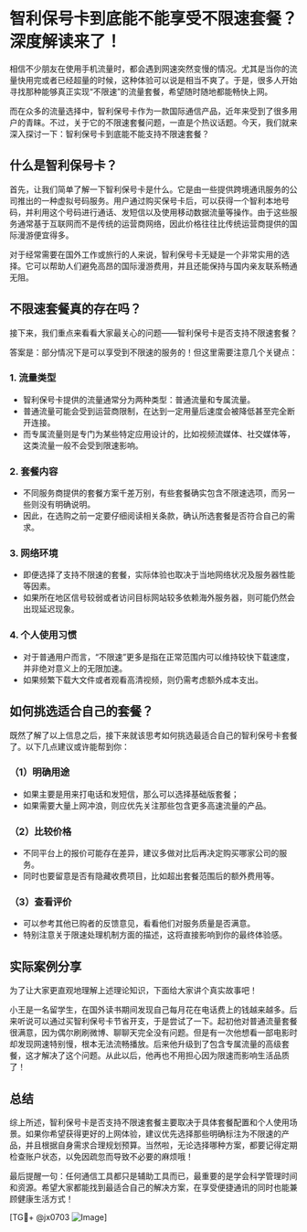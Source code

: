 # 智利保号卡到底能不能享受不限速套餐？深度解读来了！

相信不少朋友在使用手机流量时，都会遇到网速突然变慢的情况。尤其是当你的流量快用完或者已经超量的时候，这种体验可以说是相当不爽了。于是，很多人开始寻找那种能够真正实现“不限速”的流量套餐，希望随时随地都能畅快上网。

而在众多的流量选择中，智利保号卡作为一款国际通信产品，近年来受到了很多用户的青睐。不过，关于它的不限速套餐问题，一直是个热议话题。今天，我们就来深入探讨一下：智利保号卡到底能不能支持不限速套餐？

## 什么是智利保号卡？

首先，让我们简单了解一下智利保号卡是什么。它是由一些提供跨境通讯服务的公司推出的一种虚拟号码服务。用户通过购买保号卡后，可以获得一个智利本地号码，并利用这个号码进行通话、发短信以及使用移动数据流量等操作。由于这些服务通常基于互联网而不是传统的运营商网络，因此价格往往比传统运营商提供的国际漫游便宜得多。

对于经常需要在国外工作或旅行的人来说，智利保号卡无疑是一个非常实用的选择。它可以帮助人们避免高昂的国际漫游费用，并且还能保持与国内亲友联系畅通无阻。

## 不限速套餐真的存在吗？

接下来，我们重点来看看大家最关心的问题——智利保号卡是否支持不限速套餐？

答案是：部分情况下是可以享受到不限速的服务的！但这里需要注意几个关键点：

### 1. **流量类型**
   - 智利保号卡提供的流量通常分为两种类型：普通流量和专属流量。
   - 普通流量可能会受到运营商限制，在达到一定用量后速度会被降低甚至完全断开连接。
   - 而专属流量则是专门为某些特定应用设计的，比如视频流媒体、社交媒体等，这类流量一般不会受到限速影响。

### 2. **套餐内容**
   - 不同服务商提供的套餐方案千差万别，有些套餐确实包含不限速选项，而另一些则没有明确说明。
   - 因此，在选购之前一定要仔细阅读相关条款，确认所选套餐是否符合自己的需求。

### 3. **网络环境**
   - 即便选择了支持不限速的套餐，实际体验也取决于当地网络状况及服务器性能等因素。
   - 如果所在地区信号较弱或者访问目标网站较多依赖海外服务器，则可能仍然会出现延迟现象。

### 4. **个人使用习惯**
   - 对于普通用户而言，“不限速”更多是指在正常范围内可以维持较快下载速度，并非绝对意义上的无限加速。
   - 如果频繁下载大文件或者观看高清视频，则仍需考虑额外成本支出。

## 如何挑选适合自己的套餐？

既然了解了以上信息之后，接下来就该思考如何挑选最适合自己的智利保号卡套餐了。以下几点建议或许能帮到你：

### （1）明确用途
   - 如果主要是用来打电话和发短信，那么可以选择基础版套餐；
   - 如果需要大量上网冲浪，则应优先关注那些包含更多高速流量的产品。

### （2）比较价格
   - 不同平台上的报价可能存在差异，建议多做对比后再决定购买哪家公司的服务。
   - 同时也要留意是否有隐藏收费项目，比如超出套餐范围后的额外费用等。

### （3）查看评价
   - 可以参考其他已购者的反馈意见，看看他们对服务质量是否满意。
   - 特别注意关于限速处理机制方面的描述，这将直接影响到你的最终体验感。

## 实际案例分享

为了让大家更直观地理解上述理论知识，下面给大家讲个真实故事吧！

小王是一名留学生，在国外读书期间发现自己每月花在电话费上的钱越来越多。后来听说可以通过买智利保号卡节省开支，于是尝试了一下。起初他对普通流量套餐很满意，因为偶尔刷刷微博、聊聊天完全没有问题。但是有一次他想看一部电影时却发现网速特别慢，根本无法流畅播放。后来他升级到了包含专属流量的高级套餐，这才解决了这个问题。从此以后，他再也不用担心因为限速而影响生活品质了！

## 总结

综上所述，智利保号卡是否支持不限速套餐主要取决于具体套餐配置和个人使用场景。如果你希望获得更好的上网体验，建议优先选择那些明确标注为不限速的产品，并且根据自身需求合理规划预算。当然啦，无论选择哪种方案，都要记得定期检查账户状态，以免因疏忽而导致不必要的麻烦哦！

最后提醒一句：任何通信工具都只是辅助工具而已，最重要的是学会科学管理时间和资源。希望大家都能找到最适合自己的解决方案，在享受便捷通讯的同时也能兼顾健康生活方式！

[TG💪+ @jx0703 ![Image](https://github.com/user-attachments/assets/dbca1d08-cadb-493c-b0ec-ad6f7a83f270)]